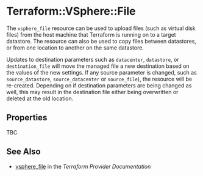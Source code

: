# Terraform::VSphere::File

The `vsphere_file` resource can be used to upload files (such as virtual disk
files) from the host machine that Terraform is running on to a target
datastore.  The resource can also be used to copy files between datastores, or
from one location to another on the same datastore.

Updates to destination parameters such as `datacenter`, `datastore`, or
`destination_file` will move the managed file a new destination based on the
values of the new settings.  If any source parameter is changed, such as
`source_datastore`, `source_datacenter` or `source_file`), the resource will be
re-created. Depending on if destination parameters are being changed as well,
this may result in the destination file either being overwritten or deleted at
the old location.

## Properties

TBC

## See Also

* [vsphere_file](https://www.terraform.io/docs/providers/vsphere/r/file.html) in the _Terraform Provider Documentation_